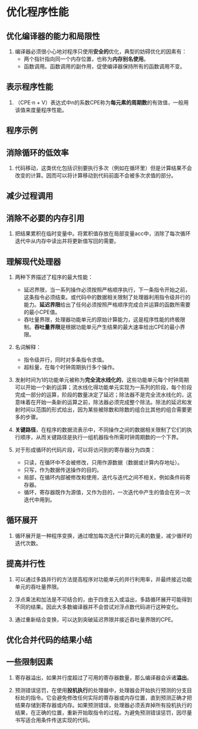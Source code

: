 # 优化程序性能 #

## 优化编译器的能力和局限性 ##

1. 编译器必须很小心地对程序只使用**安全的**优化，典型的妨碍优化的因素有：
    - 两个指针指向同一个内存位置，也称为**内存别名使用**。
    - 函数调用。函数调用的副作用，促使编译器保持所有的函数调用不变。

## 表示程序性能 ##

1. （CPE$\cdot$n + V）表达式中n的系数CPE称为**每元素的周期数**的有效值，一般用该值来度量程序性能。

## 程序示例 ##

## 消除循环的低效率 ##

1. 代码移动，这类优化包括识别要执行多次（例如在循环里）但是计算结果不会改变的计算。因而可以将计算移动到代码前面不会被多次求值的部分。

## 减少过程调用 ##

## 消除不必要的内存引用 ##

1. 把结果累积在临时变量中。将累积值存放在局部变量acc中，消除了每次循环迭代中从内存中读出并将更新值写回的需要。

## 理解现代处理器 ##

1. 两种下界描述了程序的最大性能：
    - 延迟界限，当一系列操作必须按照严格顺序执行，下一条指令开始之前，这条指令必须结束。或代码中的数据相关限制了处理器利用指令级并行的能力。**延迟界限**给出了任何必须按照严格顺序完成合并运算的函数所需要的最小CPE值。
    - 吞吐量界限，处理器功能单元的原始计算能力，这是程序性能的终极限制。**吞吐量界限**是根据功能单元产生结果的最大速率给出CPE的最小界限。

2. 名词解释：
    - 指令级并行，同时对多条指令求值。
    - 超标量，在每个时钟周期执行多个操作。

3. 发射时间为1的功能单元被称为**完全流水线化的**，这些功能单元每个时钟周期可以开始一个新的运算；流水线化得功能单元实现为一系列的阶段，每个阶段完成一部分的运算，阶段的数量决定了延迟；除法器不是完全流水线化的，这意味着在开始一条新的运算之前，除法器必须完成整个除法。除法的延迟和发射时间以范围的形式给出，因为某些被除数和除数的组合比其他的组合需要更多的步骤。

4. **关键路径**，在程序的数据流表示中，不同操作之间的数据相关限制了它们的执行顺序，从而关键路径是执行一组机器指令所需时钟周期数的一个下界。

5. 对于形成循环的代码片段，可以将访问到的寄存器分为四类：
    - 只读，在循环中不会被修改，只用作源数据（数据或计算内存地址）。
    - 只写，作为数据传送操作的目的。
    - 局部，在循环内部被修改和使用，迭代与迭代之间不相关。例如条件码寄存器。
    - 循环，寄存器既作为源值，又作为目的，一次迭代中产生的值会在另一次迭代中用到。

## 循环展开 ##

1. 循环展开是一种程序变换，通过增加每次迭代计算的元素的数量，减少循环的迭代次数。

## 提高并行性 ##

1. 可以通过多路并行的方法提高程序对功能单元的并行利用率，并最终接近功能单元的吞吐量界限。

2. 浮点乘法和加法是不可结合的，由于四舍五入或溢出，多路循环展开可能得到不同的结果。因此大多数编译器并不会尝试对浮点数代码进行这种变化。

3. 通过重新结合变换，可以达到突破延迟界限并接近吞吐量界限的CPE。

## 优化合并代码的结果小结 ##

## 一些限制因素 ##

1. 寄存器溢出，如果并行度超过了可用的寄存器数量，那么编译器会诉诸**溢出**。

2. 预测错误惩罚，在使用**投机执行**的处理器中，处理器会开始执行预测的分支目标处的指令。它会避免修改任何实际的寄存器或内存位置，直到预测正确才把结果存储到寄存器或内存。如果预测错误，处理器必须丢弃掉所有投机执行的结果，在正确的位置，重新开始取指令的过程。为避免预测错误惩罚，因尽量书写适合用条件传送实现的代码。